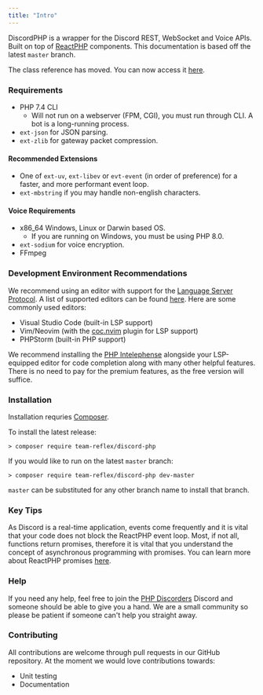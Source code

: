```yaml
---
title: "Intro"
---
```


DiscordPHP is a wrapper for the Discord REST, WebSocket and Voice APIs. Built on top of [ReactPHP](https://reactphp.org/) components. This documentation is based off the latest `master` branch.

The class reference has moved. You can now access it [here](http://discord-php.github.io/DiscordPHP/reference/).

### Requirements

- PHP 7.4 CLI
    - Will not run on a webserver (FPM, CGI), you must run through CLI. A bot is a long-running process.
- `ext-json` for JSON parsing.
- `ext-zlib` for gateway packet compression.

#### Recommended Extensions

- One of `ext-uv`, `ext-libev` or `evt-event` (in order of preference) for a faster, and more performant event loop.
- `ext-mbstring` if you may handle non-english characters.

#### Voice Requirements

- x86_64 Windows, Linux or Darwin based OS.
    - If you are running on Windows, you must be using PHP 8.0.
- `ext-sodium` for voice encryption.
- FFmpeg

### Development Environment Recommendations

We recommend using an editor with support for the [Language Server Protocol](https://microsoft.github.io/language-server-protocol/).
A list of supported editors can be found [here](https://microsoft.github.io/language-server-protocol/implementors/servers/).
Here are some commonly used editors:

- Visual Studio Code (built-in LSP support)
- Vim/Neovim (with the [coc.nvim](https://github.com/neoclide/coc.nvim) plugin for LSP support)
- PHPStorm (built-in PHP support)

We recommend installing the [PHP Intelephense](https://intelephense.com/) alongside your LSP-equipped editor for code completion along with many other helpful features. There is no need to pay for the premium features, as the free version will suffice.

### Installation

Installation requries [Composer](https://getcomposer.org).

To install the latest release:

```shell
> composer require team-reflex/discord-php
```

If you would like to run on the latest `master` branch:

```shell
> composer require team-reflex/discord-php dev-master
```

`master` can be substituted for any other branch name to install that branch.

### Key Tips

As Discord is a real-time application, events come frequently and it is vital that your code does not block the ReactPHP event loop.
Most, if not all, functions return promises, therefore it is vital that you understand the concept of asynchronous programming with promises.
You can learn more about ReactPHP promises [here](https://reactphp.org/promise/).

### Help

If you need any help, feel free to join the [PHP Discorders](https://discord.gg/dphp) Discord and someone should be able to give you a hand. We are a small community so please be patient if someone can't help you straight away.

### Contributing

All contributions are welcome through pull requests in our GitHub repository. At the moment we would love contributions towards:

- Unit testing
- Documentation
